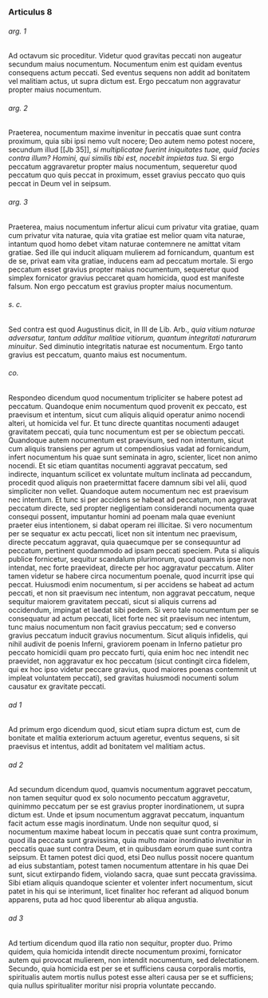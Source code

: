 ### Articulus 8

###### arg. 1
Ad octavum sic proceditur. Videtur quod gravitas peccati non augeatur secundum maius nocumentum. Nocumentum enim est quidam eventus consequens actum peccati. Sed eventus sequens non addit ad bonitatem vel malitiam actus, ut supra dictum est. Ergo peccatum non aggravatur propter maius nocumentum.

###### arg. 2
Praeterea, nocumentum maxime invenitur in peccatis quae sunt contra proximum, quia sibi ipsi nemo vult nocere; Deo autem nemo potest nocere, secundum illud [[Jb 35]], *si multiplicatae fuerint iniquitates tuae, quid facies contra illum? Homini, qui similis tibi est, nocebit impietas tua*. Si ergo peccatum aggravaretur propter maius nocumentum, sequeretur quod peccatum quo quis peccat in proximum, esset gravius peccato quo quis peccat in Deum vel in seipsum.

###### arg. 3
Praeterea, maius nocumentum infertur alicui cum privatur vita gratiae, quam cum privatur vita naturae, quia vita gratiae est melior quam vita naturae, intantum quod homo debet vitam naturae contemnere ne amittat vitam gratiae. Sed ille qui inducit aliquam mulierem ad fornicandum, quantum est de se, privat eam vita gratiae, inducens eam ad peccatum mortale. Si ergo peccatum esset gravius propter maius nocumentum, sequeretur quod simplex fornicator gravius peccaret quam homicida, quod est manifeste falsum. Non ergo peccatum est gravius propter maius nocumentum.

###### s. c.
Sed contra est quod Augustinus dicit, in III de Lib. Arb., *quia vitium naturae adversatur, tantum additur malitiae vitiorum, quantum integritati naturarum minuitur*. Sed diminutio integritatis naturae est nocumentum. Ergo tanto gravius est peccatum, quanto maius est nocumentum.

###### co.
Respondeo dicendum quod nocumentum tripliciter se habere potest ad peccatum. Quandoque enim nocumentum quod provenit ex peccato, est praevisum et intentum, sicut cum aliquis aliquid operatur animo nocendi alteri, ut homicida vel fur. Et tunc directe quantitas nocumenti adauget gravitatem peccati, quia tunc nocumentum est per se obiectum peccati. Quandoque autem nocumentum est praevisum, sed non intentum, sicut cum aliquis transiens per agrum ut compendiosius vadat ad fornicandum, infert nocumentum his quae sunt seminata in agro, scienter, licet non animo nocendi. Et sic etiam quantitas nocumenti aggravat peccatum, sed indirecte, inquantum scilicet ex voluntate multum inclinata ad peccandum, procedit quod aliquis non praetermittat facere damnum sibi vel alii, quod simpliciter non vellet. Quandoque autem nocumentum nec est praevisum nec intentum. Et tunc si per accidens se habeat ad peccatum, non aggravat peccatum directe, sed propter negligentiam considerandi nocumenta quae consequi possent, imputantur homini ad poenam mala quae eveniunt praeter eius intentionem, si dabat operam rei illicitae. Si vero nocumentum per se sequatur ex actu peccati, licet non sit intentum nec praevisum, directe peccatum aggravat, quia quaecumque per se consequuntur ad peccatum, pertinent quodammodo ad ipsam peccati speciem. Puta si aliquis publice fornicetur, sequitur scandalum plurimorum, quod quamvis ipse non intendat, nec forte praevideat, directe per hoc aggravatur peccatum. Aliter tamen videtur se habere circa nocumentum poenale, quod incurrit ipse qui peccat. Huiusmodi enim nocumentum, si per accidens se habeat ad actum peccati, et non sit praevisum nec intentum, non aggravat peccatum, neque sequitur maiorem gravitatem peccati, sicut si aliquis currens ad occidendum, impingat et laedat sibi pedem. Si vero tale nocumentum per se consequatur ad actum peccati, licet forte nec sit praevisum nec intentum, tunc maius nocumentum non facit gravius peccatum; sed e converso gravius peccatum inducit gravius nocumentum. Sicut aliquis infidelis, qui nihil audivit de poenis Inferni, graviorem poenam in Inferno patietur pro peccato homicidii quam pro peccato furti, quia enim hoc nec intendit nec praevidet, non aggravatur ex hoc peccatum (sicut contingit circa fidelem, qui ex hoc ipso videtur peccare gravius, quod maiores poenas contemnit ut impleat voluntatem peccati), sed gravitas huiusmodi nocumenti solum causatur ex gravitate peccati.

###### ad 1
Ad primum ergo dicendum quod, sicut etiam supra dictum est, cum de bonitate et malitia exteriorum actuum ageretur, eventus sequens, si sit praevisus et intentus, addit ad bonitatem vel malitiam actus.

###### ad 2
Ad secundum dicendum quod, quamvis nocumentum aggravet peccatum, non tamen sequitur quod ex solo nocumento peccatum aggravetur, quinimmo peccatum per se est gravius propter inordinationem, ut supra dictum est. Unde et ipsum nocumentum aggravat peccatum, inquantum facit actum esse magis inordinatum. Unde non sequitur quod, si nocumentum maxime habeat locum in peccatis quae sunt contra proximum, quod illa peccata sunt gravissima, quia multo maior inordinatio invenitur in peccatis quae sunt contra Deum, et in quibusdam eorum quae sunt contra seipsum. Et tamen potest dici quod, etsi Deo nullus possit nocere quantum ad eius substantiam, potest tamen nocumentum attentare in his quae Dei sunt, sicut extirpando fidem, violando sacra, quae sunt peccata gravissima. Sibi etiam aliquis quandoque scienter et volenter infert nocumentum, sicut patet in his qui se interimunt, licet finaliter hoc referant ad aliquod bonum apparens, puta ad hoc quod liberentur ab aliqua angustia.

###### ad 3
Ad tertium dicendum quod illa ratio non sequitur, propter duo. Primo quidem, quia homicida intendit directe nocumentum proximi, fornicator autem qui provocat mulierem, non intendit nocumentum, sed delectationem. Secundo, quia homicida est per se et sufficiens causa corporalis mortis, spiritualis autem mortis nullus potest esse alteri causa per se et sufficiens; quia nullus spiritualiter moritur nisi propria voluntate peccando.

